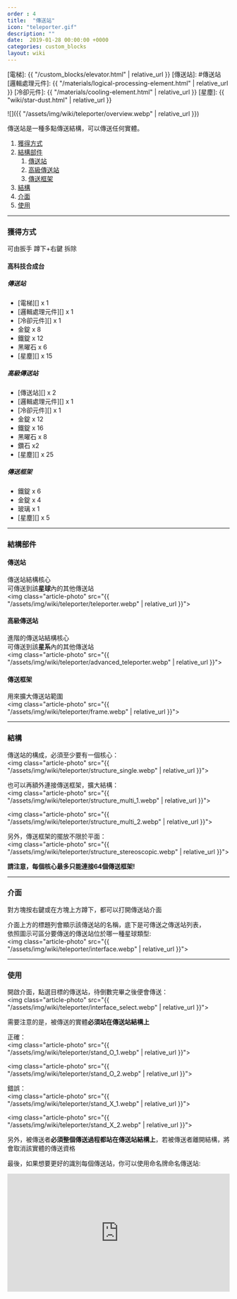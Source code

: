 ```yaml
---
order : 4
title:  "傳送站"
icon: "teleporter.gif"
description: ""
date:  2019-01-28 00:00:00 +0000
categories: custom_blocks
layout: wiki
---
```


[電梯]: {{ "/custom_blocks/elevator.html" | relative_url }}
[傳送站]: #傳送站
[邏輯處理元件]: {{ "/materials/logical-processing-element.html" | relative_url }}
[冷卻元件]: {{ "/materials/cooling-element.html" | relative_url }}
[星塵]: {{ "wiki/star-dust.html" | relative_url }}

![]({{ "/assets/img/wiki/teleporter/overview.webp" | relative_url }})

傳送站是一種多點傳送結構，可以傳送任何實體。

<div class="article-content">
<ol>
    <li><a href="#獲得方式">獲得方式</a></li>
    <li><a href="#結構部件">結構部件</a>
        <ol>
            <li><a href="#傳送站">傳送站</a></li>
            <li><a href="#高級傳送站">高級傳送站</a></li>
            <li><a href="#傳送框架">傳送框架</a></li>
        </ol>
    </li>
    <li><a href="#結構">結構</a></li>
    <li><a href="#介面">介面</a></li>
    <li><a href="#使用">使用</a></li>
</ol>
</div>

---

<a name="獲得方式"></a>

### 獲得方式

可由扳手 蹲下+右鍵 拆除


#### 高科技合成台

##### 傳送站

- [電梯][] x 1  
- [邏輯處理元件][] x 1  
- [冷卻元件][] x 1  
- 金錠 x 8  
- 鐵錠 x 12  
- 黑曜石 x 6  
- [星塵][] x 15


##### 高級傳送站

- [傳送站][] x 2  
- [邏輯處理元件][] x 1  
- [冷卻元件][] x 1  
- 金錠 x 12  
- 鐵錠 x 16  
- 黑曜石 x 8  
- 鑽石 x2  
- [星塵][] x 25


##### 傳送框架

- 鐵錠 x 6  
- 金錠 x 4  
- 玻璃 x 1  
- [星塵][] x 5
<hr>
<a name="結構部件"></a>

### 結構部件

<a name="傳送站"></a>

#### 傳送站

傳送站結構核心  
可傳送到該<b>星球</b>內的其他傳送站  
<img class="article-photo" src="{{ "/assets/img/wiki/teleporter/teleporter.webp" | relative_url }}">

<a name="高級傳送站"></a>

#### 高級傳送站

進階的傳送站結構核心  
可傳送到該<b>星系</b>內的其他傳送站  
<img class="article-photo" src="{{ "/assets/img/wiki/teleporter/advanced_teleporter.webp" | relative_url }}">

<a name="傳送框架"></a>

#### 傳送框架

用來擴大傳送站範圍  
<img class="article-photo" src="{{ "/assets/img/wiki/teleporter/frame.webp" | relative_url }}">
<hr>
<a name="結構"></a>

### 結構

傳送站的構成，必須至少要有一個核心：  
<img class="article-photo" src="{{ "/assets/img/wiki/teleporter/structure_single.webp" | relative_url }}">

也可以再額外連接傳送框架，擴大結構：  
<img class="article-photo" src="{{ "/assets/img/wiki/teleporter/structure_multi_1.webp" | relative_url }}">

<img class="article-photo" src="{{ "/assets/img/wiki/teleporter/structure_multi_2.webp" | relative_url }}">

另外，傳送框架的擺放不限於平面：  
<img class="article-photo" src="{{ "/assets/img/wiki/teleporter/structure_stereoscopic.webp" | relative_url }}">

__請注意，每個核心最多只能連接64個傳送框架!__
<hr>
<a name="介面"></a>

### 介面

對方塊按右鍵或在方塊上方蹲下，都可以打開傳送站介面

介面上方的標題列會顯示該傳送站的名稱，底下是可傳送之傳送站列表，  
依照圖示可區分要傳送的傳送站位於哪一種星球類型:  
<img class="article-photo" src="{{ "/assets/img/wiki/teleporter/interface.webp" | relative_url }}">
<hr>
<a name="使用"></a>

### 使用

開啟介面，點選目標的傳送站，待倒數完畢之後便會傳送：  
<img class="article-photo" src="{{ "/assets/img/wiki/teleporter/interface_select.webp" | relative_url }}">

需要注意的是，被傳送的實體<b>必須站在傳送站結構上</b>

正確：  
<img class="article-photo" src="{{ "/assets/img/wiki/teleporter/stand_O_1.webp" | relative_url }}">

<img class="article-photo" src="{{ "/assets/img/wiki/teleporter/stand_O_2.webp" | relative_url }}">

錯誤：  
<img class="article-photo" src="{{ "/assets/img/wiki/teleporter/stand_X_1.webp" | relative_url }}">

<img class="article-photo" src="{{ "/assets/img/wiki/teleporter/stand_X_2.webp" | relative_url }}">

另外，被傳送者<b>必須整個傳送過程都站在傳送站結構上</b>，若被傳送者離開結構，將會取消該實體的傳送資格

最後，如果想要更好的識別每個傳送站，你可以使用命名牌命名傳送站:  
<div style="width:100%;height:0px;position:relative;padding-bottom:52.927%;"><iframe src="https://streamable.com/s/78e4k/jtyolf?autoplay=1&muted=1" frameborder="0" width="100%" height="100%" allowfullscreen style="width:100%;height:100%;position:absolute;left:0px;top:0px;overflow:hidden;"></iframe></div>

